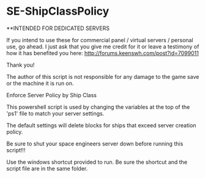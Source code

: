 SE-ShipClassPolicy
==================

**INTENDED FOR DEDICATED SERVERS

If you intend to use these for commercial panel / virtual servers / personal use, go ahead. I just ask that you give me credit for it or leave a testimony of how it has benefited you here: http://forums.keenswh.com/post?id=7099011

Thank you!

The author of this script is not responsible for any damage to the game save or the machine it is run on.

Enforce Server Policy by Ship Class

This powershell script is used by changing the variables at the top of the 'ps1' file to match your server settings.

The default settings will delete blocks for ships that exceed server creation policy.

Be sure to shut your space engineers server down before running this script!!!

Use the windows shortcut provided to run. Be sure the shortcut and the script file are in the same folder.
